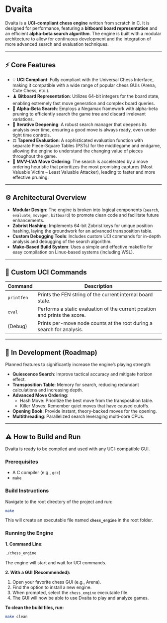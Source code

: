 # Dvaita

Dvaita is a **UCI-compliant chess engine** written from scratch in C. It is designed for performance, featuring a **bitboard board representation** and an efficient **alpha-beta search algorithm**. The engine is built with a modular architecture to allow for continuous development and the integration of more advanced search and evaluation techniques.


---

## ⚡ Core Features

- 💡 **UCI Compliant**: Fully compliant with the Universal Chess Interface, making it compatible with a wide range of popular chess GUIs (Arena, Cute Chess, etc.).
- ♟️ **Bitboard Representation**: Utilizes 64-bit integers for the board state, enabling extremely fast move generation and complex board queries.
- 🧠 **Alpha-Beta Search**: Employs a Negamax framework with alpha-beta pruning to efficiently search the game tree and discard irrelevant variations.
- 🔄 **Iterative Deepening**: A robust search manager that deepens its analysis over time, ensuring a good move is always ready, even under tight time controls.
- ⚖️ **Tapered Evaluation**: A sophisticated evaluation function with separate Piece-Square Tables (PSTs) for the middlegame and endgame, allowing the engine to understand the changing value of pieces throughout the game.
- 🚀 **MVV-LVA Move Ordering**: The search is accelerated by a move ordering heuristic that prioritizes the most promising captures (Most Valuable Victim – Least Valuable Attacker), leading to faster and more effective pruning.

---

## ⚙️ Architectural Overview

- **Modular Design**: The engine is broken into logical components (`search`, `evaluate`, `movegen`, `bitboard`) to promote clean code and facilitate future enhancements.  
- **Zobrist Hashing**: Implements 64-bit Zobrist keys for unique position hashing, laying the groundwork for an advanced transposition table.  
- **Custom Debugging Tools**: Includes custom UCI commands for in-depth analysis and debugging of the search algorithm.  
- **Make-Based Build System**: Uses a simple and effective makefile for easy compilation on Linux-based systems (including WSL).  

---

## 🧩 Custom UCI Commands

| Command     | Description                                                                 |
|-------------|-----------------------------------------------------------------------------|
| `printfen`  | Prints the FEN string of the current internal board state.                  |
| `eval`      | Performs a static evaluation of the current position and prints the score.  |
| (Debug)     | Prints per-move node counts at the root during a search for analysis.       |

---

## 🧪 In Development (Roadmap)

Planned features to significantly increase the engine’s playing strength:

- **Quiescence Search**: Improve tactical accuracy and mitigate horizon effect.  
- **Transposition Table**: Memory for search, reducing redundant calculations and increasing depth.  
- **Advanced Move Ordering**:  
  - Hash Move: Prioritize the best move from the transposition table.  
  - Killer Moves: Remember quiet moves that have caused cutoffs.  
- **Opening Book**: Provide instant, theory-backed moves for the opening.  
- **Multithreading**: Parallelized search leveraging multi-core CPUs.  

---

## ⚠️ How to Build and Run

Dvaita is ready to be compiled and used with any UCI-compatible GUI.

### Prerequisites
- A C compiler (e.g., `gcc`)  
- `make`  

### Build Instructions
Navigate to the root directory of the project and run:

```bash
make
```

This will create an executable file named **`chess_engine`** in the root folder.

### Running the Engine

**1. Command Line:**
```bash
./chess_engine
```
The engine will start and wait for UCI commands.

**2. With a GUI (Recommended):**
1. Open your favorite chess GUI (e.g., Arena).  
2. Find the option to install a new engine.  
3. When prompted, select the `chess_engine` executable file.  
4. The GUI will now be able to use Dvaita to play and analyze games.  

**To clean the build files, run:**
```bash
make clean
```
